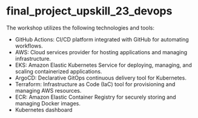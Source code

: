# final_project_upskill_23_devops

The workshop utilizes the following technologies and tools:

- GitHub Actions: CI/CD platform integrated with GitHub for automating workflows.
- AWS: Cloud services provider for hosting applications and managing infrastructure.
- EKS: Amazon Elastic Kubernetes Service for deploying, managing, and scaling containerized applications.
- ArgoCD: Declarative GitOps continuous delivery tool for Kubernetes.
- Terraform: Infrastructure as Code (IaC) tool for provisioning and managing AWS resources.
- ECR: Amazon Elastic Container Registry for securely storing and managing Docker images.
- Kubernetes dashboard